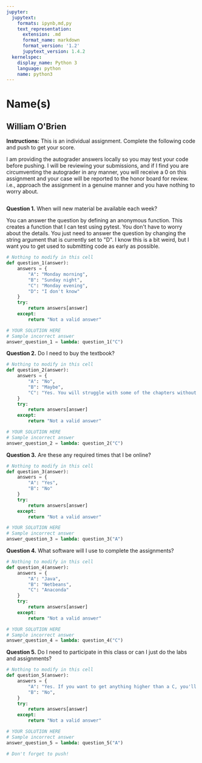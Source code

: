 ```yaml
---
jupyter:
  jupytext:
    formats: ipynb,md,py
    text_representation:
      extension: .md
      format_name: markdown
      format_version: '1.2'
      jupytext_version: 1.4.2
  kernelspec:
    display_name: Python 3
    language: python
    name: python3
---
```


# Name(s)
## William O'Brien



**Instructions:** This is an individual assignment. Complete the following code and push to get your score.


I am providing the autograder answers locally so you may test your code before pushing. I will be reviewing your submissions, and if I find you are circumventing the autograder in any manner, you will receive a 0 on this assignment and your case will be reported to the honor board for review. i.e., approach the assignment in a genuine manner and you have nothing to worry about.

```python

```

**Question 1.**
When will new material be available each week?


You can answer the question by defining an anonymous function. This creates a function that I can test using pytest. You don't have to worry about the details. You just need to answer the question by changing the string argument that is currently set to "D". I know this is a bit weird, but I want you to get used to submitting code as early as possible.

```python
# Nothing to modify in this cell
def question_1(answer):
    answers = {
        "A": "Monday morning",
        "B": "Sunday night",
        "C": "Monday evening",
        "D": "I don't know"
    }
    try:
        return answers[answer]
    except:
        return "Not a valid answer"
```

```python
# YOUR SOLUTION HERE
# Sample incorrect answer
answer_question_1 = lambda: question_1("C")
```

**Question 2.**
Do I need to buy the textbook?

```python
# Nothing to modify in this cell
def question_2(answer):
    answers = {
        "A": "No",
        "B": "Maybe",
        "C": "Yes. You will struggle with some of the chapters without the textbook",
    }
    try:
        return answers[answer]
    except:
        return "Not a valid answer"
```

```python
# YOUR SOLUTION HERE
# Sample incorrect answer
answer_question_2 = lambda: question_2("C")
```

**Question 3.**
Are these any required times that I be online?

```python
# Nothing to modify in this cell
def question_3(answer):
    answers = {
        "A": "Yes",
        "B": "No"
    }
    try:
        return answers[answer]
    except:
        return "Not a valid answer"
```

```python
# YOUR SOLUTION HERE
# Sample incorrect answer
answer_question_3 = lambda: question_3("A")
```

**Question 4.**
What software will I use to complete the assignments?

```python
# Nothing to modify in this cell
def question_4(answer):
    answers = {
        "A": "Java",
        "B": "Netbeans",
        "C": "Anaconda"
    }
    try:
        return answers[answer]
    except:
        return "Not a valid answer"
```

```python
# YOUR SOLUTION HERE
# Sample incorrect answer
answer_question_4 = lambda: question_4("C")
```

**Question 5.**
Do I need to participate in this class or can I just do the labs and assignments?

```python
# Nothing to modify in this cell
def question_5(answer):
    answers = {
        "A": "Yes. If you want to get anything higher than a C, you'll need to do more than the labs and assignments",
        "B": "No",
    }
    try:
        return answers[answer]
    except:
        return "Not a valid answer"
```

```python
# YOUR SOLUTION HERE
# Sample incorrect answer
answer_question_5 = lambda: question_5("A")
```

```python
# Don't forget to push!
```

```python

```

```python

```
